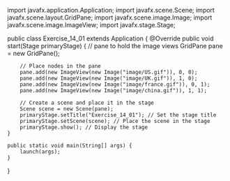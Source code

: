 import javafx.application.Application;
import javafx.scene.Scene;
import javafx.scene.layout.GridPane;
import javafx.scene.image.Image;
import javafx.scene.image.ImageView;
import javafx.stage.Stage;

public class Exercise_14_01 extends Application {
    @Override
    public void start(Stage primaryStage) {
        // pane to hold the image views
        GridPane pane = new GridPane();

        // Place nodes in the pane
        pane.add(new ImageView(new Image("image/US.gif")), 0, 0);
        pane.add(new ImageView(new Image("image/UK.gif")), 1, 0);
        pane.add(new ImageView(new Image("image/france.gif")), 0, 1);
        pane.add(new ImageView(new Image("image/china.gif")), 1, 1);

        // Create a scene and place it in the stage
        Scene scene = new Scene(pane);
        primaryStage.setTitle("Exercise_14_01"); // Set the stage title
        primaryStage.setScene(scene); // Place the scene in the stage
        primaryStage.show(); // Display the stage
    }

    public static void main(String[] args) {
        launch(args);
    }
}
